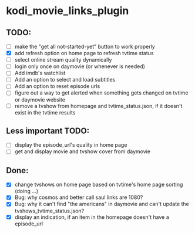 # kodi_movie_links_plugin

## TODO:
- [ ] make the "get all not-started-yet" button to work properly
- [x] add refresh option on home page to refresh tvtime status
- [ ] select online stream quality dynamically
- [ ] login only once on daymovie (or whenever is needed)
- [ ] Add imdb's watchlist
- [ ] Add an option to select and load subtitles
- [ ] Add an option to reset episode urls
- [ ] figure out a way to get alerted when something gets changed on tvtime or daymovie website
- [ ] remove a tvshow from homepage and tvtime_status.json, if it doesn't exist in the tvtime results

## Less important TODO:
- [ ] display the episode_url's quality in home page
- [ ] get and display movie and tvshow cover from daymovie

## Done:
- [x] change tvshows on home page based on tvtime's home page sorting (doing ...)
- [x] Bug: why cosmos and better call saul links are 1080?
- [x] Bug: why it can't find "the americans" in daymovie and can't update the tvshows_tvtime_status.json?
- [x] display an indication, if an item in the homepage doesn't have a episode_url
